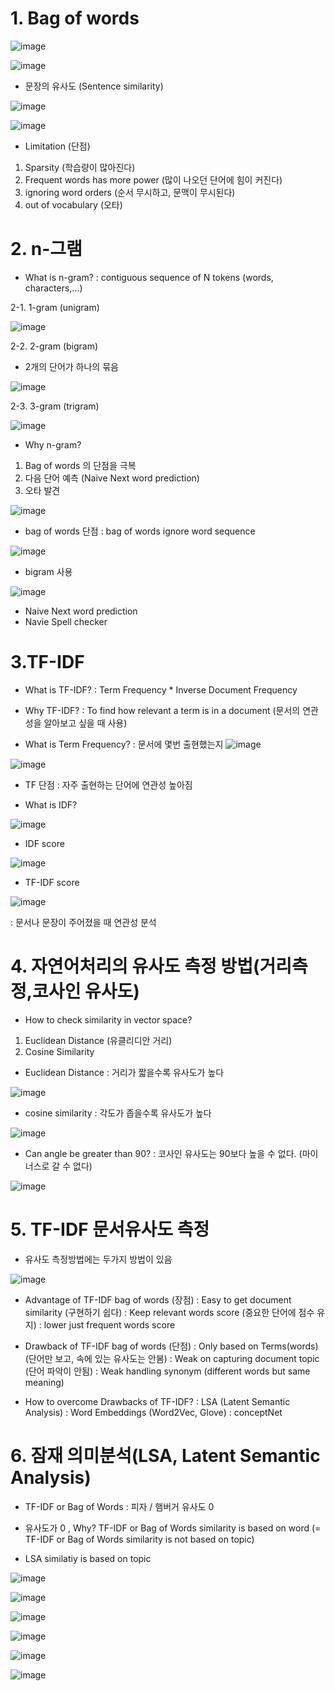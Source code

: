 # 1. Bag of words

![image](https://user-images.githubusercontent.com/79880336/149944938-e0f3fe9b-a737-450f-88fa-fbc7eb90251d.png)

![image](https://user-images.githubusercontent.com/79880336/149944980-be6a7c12-058e-4829-a56e-cb3d3b26f98f.png)

- 문장의 유사도 (Sentence similarity)

![image](https://user-images.githubusercontent.com/79880336/149945011-5868a680-1533-4a19-b181-bdfa61b8c5a5.png)

![image](https://user-images.githubusercontent.com/79880336/149945101-b937f5da-d535-4f53-a08a-5d143e4ebb84.png)

- Limitation (단점)
1. Sparsity (학습량이 많아진다)
2. Frequent words has more power (많이 나오던 단어에 힘이 커진다)
3. ignoring word orders (순서 무시하고, 문맥이 무시된다)
4. out of vocabulary (오타)


# 2. n-그램

- What is n-gram? 
: contiguous sequence of N tokens (words, characters,...)

2-1. 1-gram (unigram)

![image](https://user-images.githubusercontent.com/79880336/149945416-1cbccca7-d5ef-4bef-8670-5f8f3e87db01.png)

2-2. 2-gram (bigram)
- 2개의 단어가 하나의 묶음

![image](https://user-images.githubusercontent.com/79880336/149945460-7d94cd9a-77fe-468e-8c53-40b2cbd121b8.png)

2-3. 3-gram (trigram)

![image](https://user-images.githubusercontent.com/79880336/149945526-2b64d890-c88d-43b8-b6c2-c435e3f11bfb.png)

- Why n-gram?
1. Bag of words 의 단점을 극복
2. 다음 단어 예측 (Naive Next word prediction)
3. 오타 발견

![image](https://user-images.githubusercontent.com/79880336/149945613-301a6bca-d11e-4dc8-9ccd-d76496c326d5.png)

- bag of words 단점
: bag of words ignore word sequence

![image](https://user-images.githubusercontent.com/79880336/149945836-05e4abc0-d98a-4154-bb58-e6d03c29f041.png)

- bigram 사용

![image](https://user-images.githubusercontent.com/79880336/149945977-2351f8c0-07d0-4c07-8c72-7348d9667a7e.png)

- Naive Next word prediction
- Navie Spell checker

# 3.TF-IDF

- What is TF-IDF?
: Term Frequency * Inverse Document Frequency

- Why TF-IDF?
: To find how relevant a term is in a document (문서의 연관성을 알아보고 싶을 때 사용)

- What is Term Frequency?
: 문서에 몇번 출현했는지
![image](https://user-images.githubusercontent.com/79880336/149947313-649fa461-e097-4028-b8ef-5c8617954954.png)
 
![image](https://user-images.githubusercontent.com/79880336/149947509-3ba7a84e-b474-44df-b329-9aa6fd52ce52.png)

- TF 단점
: 자주 출현하는 단어에 연관성 높아짐

- What is IDF?

![image](https://user-images.githubusercontent.com/79880336/149948010-ebbbcf90-2047-4819-8af0-c65c1211950e.png)

- IDF score

![image](https://user-images.githubusercontent.com/79880336/149948266-cf4cb446-0017-46b6-929b-2e14607fc954.png)


- TF-IDF score

![image](https://user-images.githubusercontent.com/79880336/149948167-f980db22-57b1-428f-9e6a-14552e4de1a7.png)

: 문서나 문장이 주어졌을 때 연관성 분석

# 4. 자연어처리의 유사도 측정 방법(거리측정,코사인 유사도)

- How to check similarity in vector space?
1. Euclidean Distance (유클리디안 거리)
2. Cosine Similarity

- Euclidean Distance
: 거리가 짧을수록 유사도가 높다 

![image](https://user-images.githubusercontent.com/79880336/149948575-74f32399-1491-492a-9bc3-f16fa976d87f.png)

 - cosine similarity
: 각도가 좁을수록 유사도가 높다

![image](https://user-images.githubusercontent.com/79880336/149948957-804973de-cffe-4420-8770-319cea91ba2b.png)

- Can angle be greater than 90?
: 코사인 유사도는 90보다 높을 수 없다. (마이너스로 갈 수 없다)

![image](https://user-images.githubusercontent.com/79880336/149949257-1410e799-5dd1-4f71-a686-2cc103e98f2f.png)


# 5. TF-IDF 문서유사도 측정

- 유사도 측정방법에는 두가지 방법이 있음

![image](https://user-images.githubusercontent.com/79880336/149949333-638a0faf-3594-41b3-8fb0-227bd55014b2.png)

- Advantage of TF-IDF bag of words (장점)
: Easy to get document similarity (구현하기 쉽다)
: Keep relevant words score (중요한 단어에 점수 유지)
: lower just frequent words score 

- Drawback of TF-IDF bag of words (단점)
: Only based on Terms(words) (단어만 보고, 속에 있는 유사도는 안봄)
: Weak on capturing document topic (단어 파악이 안됨)
: Weak handling synonym (different words but same meaning)

- How to overcome Drawbacks of TF-IDF?
: LSA (Latent Semantic Analysis)
: Word Embeddings (Word2Vec, Glove)
: conceptNet

# 6. 잠재 의미분석(LSA, Latent Semantic Analysis)

- TF-IDF or Bag of Words : 피자 / 햄버거 유사도 0 

- 유사도가 0 , Why? 
TF-IDF or Bag of Words similarity is based on word 
(= TF-IDF or Bag of Words similarity is not based on topic)

- LSA similatiy is based on topic

![image](https://user-images.githubusercontent.com/79880336/149950214-9f7e9e4a-dbfa-4d6d-800a-4d35a7e1f3c1.png)

![image](https://user-images.githubusercontent.com/79880336/149950247-6119020e-3d34-4468-8880-fcf5310f3a6c.png)

![image](https://user-images.githubusercontent.com/79880336/149949992-ff373ac9-b272-4a63-9a73-1a61e09b2443.png)

![image](https://user-images.githubusercontent.com/79880336/149950945-840bc10b-a931-4b73-a825-e414021fd655.png)

![image](https://user-images.githubusercontent.com/79880336/149950986-4ae7707f-8846-4c88-adf3-735a5d0da8da.png)

![image](https://user-images.githubusercontent.com/79880336/149951067-d6db335e-c376-4cac-a0de-cb1f717a6f5a.png)



